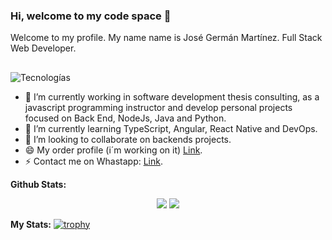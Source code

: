 ### Hi, welcome to my code space 👋
Welcome to my profile. My name name is José Germán Martínez. 
Full Stack Web Developer.
##
![Tecnologías](https://res.cloudinary.com/dh6ipg8bj/image/upload/v1696556939/proyectos-porfolio-bootcamps/javascript-node-js-abstract-logo-wallpaper-preview_lplm4i.jpg)

- 🔭 I’m currently working in software development thesis consulting, as a javascript programming instructor and develop personal projects focused on Back End, NodeJs, Java and Python.
- 🌱 I’m currently learning TypeScript, Angular, React Native and DevOps.
- 👯 I’m looking to collaborate on backends projects.
- 😄 My order profile (i´m working on it) [Link](https://github.com/jgxdev).
- ⚡ Contact me on Whastapp: [Link](https://wa.link/mhqy21).

**Github Stats:**

<p align="center">

  <img src="https://github-readme-stats.vercel.app/api?username=josegermanx&hide=stars&show_icons=true&theme=ligth&line_height=32">
  <img src="https://github-readme-stats.vercel.app/api/top-langs/?username=josegermanx&count_private=true&theme=ligth">

</p>

**My Stats:**
[![trophy](https://github-profile-trophy.vercel.app/?josegermanx=ryo-ma)](https://github.com/ryo-ma/github-profile-trophy)

